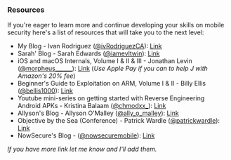 ### Resources

If you're eager to learn more and continue developing your skills on mobile security here's a list of resources that will take you to the next level:

- My Blog - Ivan Rodriguez ([@ivRodriguezCA](https://twitter.com/ivRodriguezCA)): [Link](https://ivrodriguez.com/)
- Sarah' Blog - Sarah Edwards ([@iamevltwin](https://twitter.com/iamevltwin)): [Link](https://www.mac4n6.com/)
- iOS and macOS Internals, Volume I & II & III - Jonathan Levin ([@morpheus______](https://twitter.com/morpheus______)): [Link](http://newosxbook.com/index.php) (_Use Apple Pay if you can to help J with Amazon's 20% fee_)
- Beginner's Guide to Exploitation on ARM, Volume I & II - Billy Ellis ([@bellis1000](https://twitter.com/bellis1000)): [Link](https://zygosec.com/book.html)
- Youtube mini-series on getting started with Reverse Engineering Android APKs - Kristina Balaam ([@chmodxx_](https://twitter.com/chmodxx_/)): [Link](https://www.youtube.com/channel/UCRHFnRniDEGJCZgsEgtUPxA)
- Allyson's Blog - Allyson O'Malley ([@ally_o_malley](https://twitter.com/ally_o_malley)): [Link](https://www.allysonomalley.com/)
- Objective by the Sea (Conference) - Patrick Wardle ([@patrickwardle](https://twitter.com/patrickwardle)): [Link](https://objectivebythesea.com/v2/)
- NowSecure's Blog - ([@nowsecuremobile](https://twitter.com/nowsecuremobile)): [Link](https://www.nowsecure.com/blog/)


_If you have more link let me know and I'll add them._
